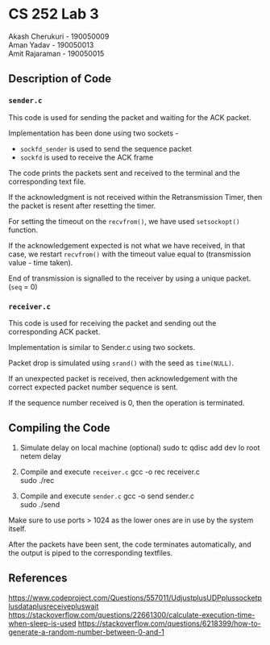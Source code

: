 # CS 252 Lab 3
<!-- ======================================================================================================
                                    CS252-Lab3-Assignment-Readme
======================================================================================================
 -->
<!-- Teammates
 -->
Akash Cherukuri - 190050009    
Aman Yadav - 190050013    
Amit Rajaraman - 190050015    

## Description of Code

<!-- ======================================================================================================
										Description of Code
======================================================================================================
 -->

### `sender.c`

This code is used for sending the packet and waiting for the ACK packet.

Implementation has been done using two sockets - 
- `sockfd_sender` is used to send the sequence packet
- `sockfd` is used to receive the ACK frame

The code prints the packets sent and received to the terminal and the corresponding text file.

If the acknowledgment is not received within the Retransmission Timer, then the packet is 
resent after resetting the timer.

For setting the timeout on the `recvfrom()`, we have used `setsockopt()` function.

If the acknowledgement expected is not what we have received, in that case, we restart `recvfrom()`
with the timeout value equal to (transmission value - time taken).

End of transmission is signalled to the receiver by using a unique packet. (`seq` = 0)

<!-- ------------------------------------------------------------------------------------------------------ -->

### `receiver.c`

This code is used for receiving the packet and sending out the corresponding ACK packet.

Implementation is similar to Sender.c using two sockets.

Packet drop is simulated using `srand()` with the seed as `time(NULL)`.

If an unexpected packet is received, then acknowledgement with the correct expected packet number 
sequence is sent.

If the sequence number received is 0, then the operation is terminated.


## Compiling the Code

<!-- ======================================================================================================
										Compiling the Code
======================================================================================================
 -->
1. Simulate delay on local machine (optional)
         sudo tc qdisc add dev lo root netem delay<Delayinmiliseconds>

2. Compile and execute `receiver.c`
         gcc -o rec receiver.c    
         sudo ./rec <ReceiverPort> <SenderPort> <PacketDropProbability>

3. Compile and execute `sender.c`
         gcc -o send sender.c    
         sudo ./send <SenderPort> <ReceiverPort> <RetransmissionTimer> <NoOfPacketsToBeSent>

Make sure to use ports > 1024 as the lower ones are in use by the system itself.

After the packets have been sent, the code terminates automatically, and the output is piped 
to the corresponding textfiles.

## References

<!-- ======================================================================================================
											References
======================================================================================================
 -->
https://www.codeproject.com/Questions/557011/UdjustplusUDPplussocketplusdataplusreceivepluswait
https://stackoverflow.com/questions/22661300/calculate-execution-time-when-sleep-is-used
https://stackoverflow.com/questions/6218399/how-to-generate-a-random-number-between-0-and-1